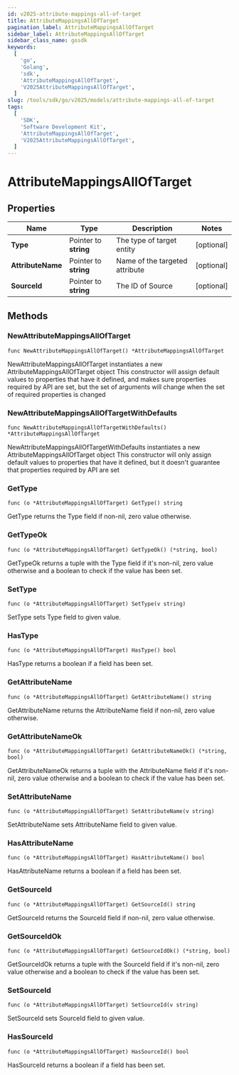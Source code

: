 ```yaml
---
id: v2025-attribute-mappings-all-of-target
title: AttributeMappingsAllOfTarget
pagination_label: AttributeMappingsAllOfTarget
sidebar_label: AttributeMappingsAllOfTarget
sidebar_class_name: gosdk
keywords:
  [
    'go',
    'Golang',
    'sdk',
    'AttributeMappingsAllOfTarget',
    'V2025AttributeMappingsAllOfTarget',
  ]
slug: /tools/sdk/go/v2025/models/attribute-mappings-all-of-target
tags:
  [
    'SDK',
    'Software Development Kit',
    'AttributeMappingsAllOfTarget',
    'V2025AttributeMappingsAllOfTarget',
  ]
---
```


# AttributeMappingsAllOfTarget

## Properties

| Name | Type | Description | Notes |
| --- | --- | --- | --- |
| **Type** | Pointer to **string** | The type of target entity | [optional] |
| **AttributeName** | Pointer to **string** | Name of the targeted attribute | [optional] |
| **SourceId** | Pointer to **string** | The ID of Source | [optional] |

## Methods

### NewAttributeMappingsAllOfTarget

`func NewAttributeMappingsAllOfTarget() *AttributeMappingsAllOfTarget`

NewAttributeMappingsAllOfTarget instantiates a new AttributeMappingsAllOfTarget object This constructor will assign default values to properties that have it defined, and makes sure properties required by API are set, but the set of arguments will change when the set of required properties is changed

### NewAttributeMappingsAllOfTargetWithDefaults

`func NewAttributeMappingsAllOfTargetWithDefaults() *AttributeMappingsAllOfTarget`

NewAttributeMappingsAllOfTargetWithDefaults instantiates a new AttributeMappingsAllOfTarget object This constructor will only assign default values to properties that have it defined, but it doesn't guarantee that properties required by API are set

### GetType

`func (o *AttributeMappingsAllOfTarget) GetType() string`

GetType returns the Type field if non-nil, zero value otherwise.

### GetTypeOk

`func (o *AttributeMappingsAllOfTarget) GetTypeOk() (*string, bool)`

GetTypeOk returns a tuple with the Type field if it's non-nil, zero value otherwise and a boolean to check if the value has been set.

### SetType

`func (o *AttributeMappingsAllOfTarget) SetType(v string)`

SetType sets Type field to given value.

### HasType

`func (o *AttributeMappingsAllOfTarget) HasType() bool`

HasType returns a boolean if a field has been set.

### GetAttributeName

`func (o *AttributeMappingsAllOfTarget) GetAttributeName() string`

GetAttributeName returns the AttributeName field if non-nil, zero value otherwise.

### GetAttributeNameOk

`func (o *AttributeMappingsAllOfTarget) GetAttributeNameOk() (*string, bool)`

GetAttributeNameOk returns a tuple with the AttributeName field if it's non-nil, zero value otherwise and a boolean to check if the value has been set.

### SetAttributeName

`func (o *AttributeMappingsAllOfTarget) SetAttributeName(v string)`

SetAttributeName sets AttributeName field to given value.

### HasAttributeName

`func (o *AttributeMappingsAllOfTarget) HasAttributeName() bool`

HasAttributeName returns a boolean if a field has been set.

### GetSourceId

`func (o *AttributeMappingsAllOfTarget) GetSourceId() string`

GetSourceId returns the SourceId field if non-nil, zero value otherwise.

### GetSourceIdOk

`func (o *AttributeMappingsAllOfTarget) GetSourceIdOk() (*string, bool)`

GetSourceIdOk returns a tuple with the SourceId field if it's non-nil, zero value otherwise and a boolean to check if the value has been set.

### SetSourceId

`func (o *AttributeMappingsAllOfTarget) SetSourceId(v string)`

SetSourceId sets SourceId field to given value.

### HasSourceId

`func (o *AttributeMappingsAllOfTarget) HasSourceId() bool`

HasSourceId returns a boolean if a field has been set.
